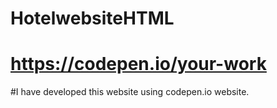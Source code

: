 # HotelwebsiteHTML
# https://codepen.io/your-work
#I have developed this website using codepen.io website.
